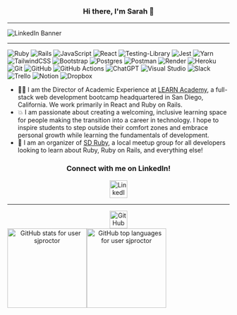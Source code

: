 <h3 align="center" height="40em">Hi there, I'm Sarah 👋</h3>

---

![LinkedIn Banner](https://github.com/user-attachments/assets/12c688ca-a205-4109-b3e4-6672f7992c42)

---

![Ruby](https://img.shields.io/badge/ruby-%23CC342D.svg?style=for-the-badge&logo=ruby&logoColor=white)
![Rails](https://img.shields.io/badge/rails-%23CC0000.svg?style=for-the-badge&logo=ruby-on-rails&logoColor=white) 
![JavaScript](https://img.shields.io/badge/javascript-%23323330.svg?style=for-the-badge&logo=javascript&logoColor=%23F7DF1E)
![React](https://img.shields.io/badge/react-%2320232a.svg?style=for-the-badge&logo=react&logoColor=%2361DAFB)
![Testing-Library](https://img.shields.io/badge/-TestingLibrary-%23E33332?style=for-the-badge&logo=testing-library&logoColor=white)
![Jest](https://img.shields.io/badge/-jest-%23C21325?style=for-the-badge&logo=jest&logoColor=white)
![Yarn](https://img.shields.io/badge/yarn-%232C8EBB.svg?style=for-the-badge&logo=yarn&logoColor=white)
![TailwindCSS](https://img.shields.io/badge/tailwindcss-%2338B2AC.svg?style=for-the-badge&logo=tailwind-css&logoColor=white)
![Bootstrap](https://img.shields.io/badge/bootstrap-%238511FA.svg?style=for-the-badge&logo=bootstrap&logoColor=white)
![Postgres](https://img.shields.io/badge/postgres-%23316192.svg?style=for-the-badge&logo=postgresql&logoColor=white)
![Postman](https://img.shields.io/badge/Postman-FF6C37?style=for-the-badge&logo=postman&logoColor=white)
![Render](https://img.shields.io/badge/Render-%46E3B7.svg?style=for-the-badge&logo=render&logoColor=white)
![Heroku](https://img.shields.io/badge/heroku-%23430098.svg?style=for-the-badge&logo=heroku&logoColor=white)
![Git](https://img.shields.io/badge/git-%23F05033.svg?style=for-the-badge&logo=git&logoColor=white)
![GitHub](https://img.shields.io/badge/github-%23121011.svg?style=for-the-badge&logo=github&logoColor=white)
![GitHub Actions](https://img.shields.io/badge/github%20actions-%232671E5.svg?style=for-the-badge&logo=githubactions&logoColor=white)
![ChatGPT](https://img.shields.io/badge/chatGPT-74aa9c?style=for-the-badge&logo=openai&logoColor=white)
![Visual Studio](https://img.shields.io/badge/Visual%20Studio-5C2D91.svg?style=for-the-badge&logo=visual-studio&logoColor=white)
![Slack](https://img.shields.io/badge/Slack-4A154B?style=for-the-badge&logo=slack&logoColor=white)
![Trello](https://img.shields.io/badge/Trello-%23026AA7.svg?style=for-the-badge&logo=Trello&logoColor=white)
![Notion](https://img.shields.io/badge/Notion-%23000000.svg?style=for-the-badge&logo=notion&logoColor=white)
![Dropbox](https://img.shields.io/badge/Dropbox-%233B4D98.svg?style=for-the-badge&logo=Dropbox&logoColor=white)

- 👩‍💻 I am the Director of Academic Experience at [LEARN Academy](https://learnacademy.org/), a full-stack web development bootcamp headquartered in San Diego, California. We work primarily in React and Ruby on Rails.  
- 💥 I am passionate about creating a welcoming, inclusive learning space for people making the transition into a career in technology. I hope to inspire students to step outside their comfort zones and embrace personal growth while learning the fundamentals of development.  
- 👥 I am an organizer of [SD Ruby](https://www.meetup.com/sdruby/), a local meetup group for all developers looking to learn about Ruby, Ruby on Rails, and everything else!

<h3 align="center">Connect with me on LinkedIn!</h3>
<div align="center">
  <a href="https://www.linkedin.com/in/sarahproctor-dev">
    <img src="https://upload.wikimedia.org/wikipedia/commons/thumb/0/01/LinkedIn_Logo.svg/2560px-LinkedIn_Logo.svg.png" alt="LinkedIn logo" height="40em" />
  </a>
</div>

---

<div align="center">
  <img src="https://encrypted-tbn0.gstatic.com/images?q=tbn:ANd9GcSdg5GJIdzwhDijt5onm-FoHRLu3vB6JKZEuuE_7pxSgS8nEA3C8y8b4-iuP9Ga-IzV2lY&usqp=CAU" alt="GitHub Octocat logo" height="40em" />
</div>

<div style="display: flex;" align="center">
  <img height="180em" src="https://github-readme-stats.vercel.app/api?username=sjproctor&show_icons=true&hide_border=true&&count_private=true&include_all_commits=true" alt="GitHub stats for user sjproctor" />
  <img height="180em" src="https://github-readme-stats.vercel.app/api/top-langs/?username=sjproctor&theme=tokyonight" alt="GitHub top languages for user sjproctor" />
</div>
